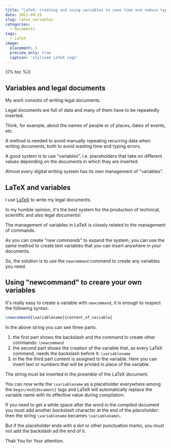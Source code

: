 ```yaml
---
title: "LaTeX: creating and using variables to save time and reduce typing errors"
date: 2021-09-15
slug: latex_variables
categories:
  - Documents
tags:
  - LaTeX
image:
  placement: 3
  preview_only: true 
  caption: 'stylised LaTeX logo'
---
```


{{% toc %}}


## Variables and legal documents

My work consists of writing legal documents.

Legal documents are full of data and many of them  have to be repeatedly inserted.

Think, for example, about the names of people or of places, dates of events, etc.

A method is needed to avoid manually repeating recurring data when writing documents, both to avoid wasting time and typing errors.

A good system is to use "variables", i.e. placeholders that take on different values depending on the documents in which they are inserted.

Almost every digital writing system has its own management of "variables".


## LaTeX and variables

I use [LaTeX](https://www.latex-project.org/) to write my legal documents.

In my humble opinion, it's the best system for the production of technical,  scientific and also  legal documents!

The management of variables in LaTeX is closely related to the management of commands.

As you can create "*new commands*" to expand the system, you can use the same method to create text variables that you can insert anywhere in your documents.

So, the solution is to use the `newcommand` command to create any variables you need.

## Using "newcommand" to creare your own variables

It's really easy to create a variable with `newcommand`,  it is enough to respect the following syntax:

```latex
\newcommand{\variablename}{content_of_variable}
```

In the above string you can see three parts:

1.  the first part shows the backslash and the command to create other commands: `\newcommand`
2.  the second part shows the creation of the variable that, as every LaTeX command, needs the backslash before it: `\variablename` 
3.  in the the third part  content is assigned to the variable. Here you can insert text or numbers that will be printed in place of the variable.

The string must be inserted in the _preamble_ of the LaTeX document.

You can now write the  `\variablename` as a placeholder everywhere among the `begin/end{document}` tags and LaTeX will automatically replace the variable name with its effective value during compilation.

If you need to get a white space after the word in the compiled document you must add another   _backslash_ character at the end of the *placeholder*:  then the string `\variablename` becames `\variablename\`.

But if the placeholder ends with a dot or other punctuation marks, you must not add the backslash ad the end of it.

Thak You for Your attention.

